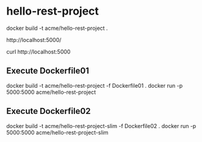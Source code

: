 # hello-rest-project

docker build -t acme/hello-rest-project .



http://localhost:5000/

curl http://localhost:5000

## Execute Dockerfile01

docker build -t acme/hello-rest-project -f Dockerfile01 .
docker run -p 5000:5000 acme/hello-rest-project

## Execute Dockerfile02

docker build -t acme/hello-rest-project-slim -f Dockerfile02 .
docker run -p 5000:5000 acme/hello-rest-project-slim